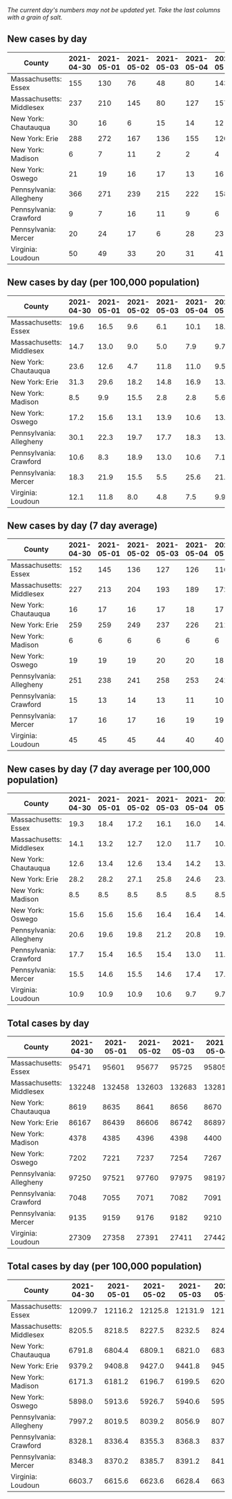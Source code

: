 _The current day's numbers may not be updated yet. Take the last columns with a grain of salt._
## New cases by day

| County | 2021-04-30 | 2021-05-01 | 2021-05-02 | 2021-05-03 | 2021-05-04 | 2021-05-05 | 2021-05-06 |
| --- | --- | --- | --- | --- | --- | --- | --- |
| Massachusetts: Essex | 155 | 130 | 76 | 48 | 80 | 143 | 141 |
| Massachusetts: Middlesex | 237 | 210 | 145 | 80 | 127 | 157 | 194 |
| New York: Chautauqua | 30 | 16 | 6 | 15 | 14 | 12 | 13 |
| New York: Erie | 288 | 272 | 167 | 136 | 155 | 120 | 136 |
| New York: Madison | 6 | 7 | 11 | 2 | 2 | 4 | 7 |
| New York: Oswego | 21 | 19 | 16 | 17 | 13 | 16 | 21 |
| Pennsylvania: Allegheny | 366 | 271 | 239 | 215 | 222 | 158 | 177 |
| Pennsylvania: Crawford | 9 | 7 | 16 | 11 | 9 | 6 | 21 |
| Pennsylvania: Mercer | 20 | 24 | 17 | 6 | 28 | 23 | 23 |
| Virginia: Loudoun | 50 | 49 | 33 | 20 | 31 | 41 | 56 |

## New cases by day (per 100,000 population)

| County | 2021-04-30 | 2021-05-01 | 2021-05-02 | 2021-05-03 | 2021-05-04 | 2021-05-05 | 2021-05-06 |
| --- | --- | --- | --- | --- | --- | --- | --- |
| Massachusetts: Essex | 19.6 | 16.5 | 9.6 | 6.1 | 10.1 | 18.1 | 17.9 |
| Massachusetts: Middlesex | 14.7 | 13.0 | 9.0 | 5.0 | 7.9 | 9.7 | 12.0 |
| New York: Chautauqua | 23.6 | 12.6 | 4.7 | 11.8 | 11.0 | 9.5 | 10.2 |
| New York: Erie | 31.3 | 29.6 | 18.2 | 14.8 | 16.9 | 13.1 | 14.8 |
| New York: Madison | 8.5 | 9.9 | 15.5 | 2.8 | 2.8 | 5.6 | 9.9 |
| New York: Oswego | 17.2 | 15.6 | 13.1 | 13.9 | 10.6 | 13.1 | 17.2 |
| Pennsylvania: Allegheny | 30.1 | 22.3 | 19.7 | 17.7 | 18.3 | 13.0 | 14.6 |
| Pennsylvania: Crawford | 10.6 | 8.3 | 18.9 | 13.0 | 10.6 | 7.1 | 24.8 |
| Pennsylvania: Mercer | 18.3 | 21.9 | 15.5 | 5.5 | 25.6 | 21.0 | 21.0 |
| Virginia: Loudoun | 12.1 | 11.8 | 8.0 | 4.8 | 7.5 | 9.9 | 13.5 |

## New cases by day (7 day average)

| County | 2021-04-30 | 2021-05-01 | 2021-05-02 | 2021-05-03 | 2021-05-04 | 2021-05-05 | 2021-05-06 |
| --- | --- | --- | --- | --- | --- | --- | --- |
| Massachusetts: Essex | 152 | 145 | 136 | 127 | 126 | 116 | 110 |
| Massachusetts: Middlesex | 227 | 213 | 204 | 193 | 189 | 172 | 164 |
| New York: Chautauqua | 16 | 17 | 16 | 17 | 18 | 17 | 15 |
| New York: Erie | 259 | 259 | 249 | 237 | 226 | 211 | 182 |
| New York: Madison | 6 | 6 | 6 | 6 | 6 | 6 | 6 |
| New York: Oswego | 19 | 19 | 19 | 20 | 20 | 18 | 18 |
| Pennsylvania: Allegheny | 251 | 238 | 241 | 258 | 253 | 241 | 235 |
| Pennsylvania: Crawford | 15 | 13 | 14 | 13 | 11 | 10 | 11 |
| Pennsylvania: Mercer | 17 | 16 | 17 | 16 | 19 | 19 | 20 |
| Virginia: Loudoun | 45 | 45 | 45 | 44 | 40 | 40 | 40 |

## New cases by day (7 day average per 100,000 population)

| County | 2021-04-30 | 2021-05-01 | 2021-05-02 | 2021-05-03 | 2021-05-04 | 2021-05-05 | 2021-05-06 |
| --- | --- | --- | --- | --- | --- | --- | --- |
| Massachusetts: Essex | 19.3 | 18.4 | 17.2 | 16.1 | 16.0 | 14.7 | 13.9 |
| Massachusetts: Middlesex | 14.1 | 13.2 | 12.7 | 12.0 | 11.7 | 10.7 | 10.2 |
| New York: Chautauqua | 12.6 | 13.4 | 12.6 | 13.4 | 14.2 | 13.4 | 11.8 |
| New York: Erie | 28.2 | 28.2 | 27.1 | 25.8 | 24.6 | 23.0 | 19.8 |
| New York: Madison | 8.5 | 8.5 | 8.5 | 8.5 | 8.5 | 8.5 | 8.5 |
| New York: Oswego | 15.6 | 15.6 | 15.6 | 16.4 | 16.4 | 14.7 | 14.7 |
| Pennsylvania: Allegheny | 20.6 | 19.6 | 19.8 | 21.2 | 20.8 | 19.8 | 19.3 |
| Pennsylvania: Crawford | 17.7 | 15.4 | 16.5 | 15.4 | 13.0 | 11.8 | 13.0 |
| Pennsylvania: Mercer | 15.5 | 14.6 | 15.5 | 14.6 | 17.4 | 17.4 | 18.3 |
| Virginia: Loudoun | 10.9 | 10.9 | 10.9 | 10.6 | 9.7 | 9.7 | 9.7 |

## Total cases by day

| County | 2021-04-30 | 2021-05-01 | 2021-05-02 | 2021-05-03 | 2021-05-04 | 2021-05-05 | 2021-05-06 |
| --- | --- | --- | --- | --- | --- | --- | --- |
| Massachusetts: Essex | 95471 | 95601 | 95677 | 95725 | 95805 | 95948 | 96089 |
| Massachusetts: Middlesex | 132248 | 132458 | 132603 | 132683 | 132810 | 132967 | 133161 |
| New York: Chautauqua | 8619 | 8635 | 8641 | 8656 | 8670 | 8682 | 8695 |
| New York: Erie | 86167 | 86439 | 86606 | 86742 | 86897 | 87017 | 87153 |
| New York: Madison | 4378 | 4385 | 4396 | 4398 | 4400 | 4404 | 4411 |
| New York: Oswego | 7202 | 7221 | 7237 | 7254 | 7267 | 7283 | 7304 |
| Pennsylvania: Allegheny | 97250 | 97521 | 97760 | 97975 | 98197 | 98355 | 98532 |
| Pennsylvania: Crawford | 7048 | 7055 | 7071 | 7082 | 7091 | 7097 | 7118 |
| Pennsylvania: Mercer | 9135 | 9159 | 9176 | 9182 | 9210 | 9233 | 9256 |
| Virginia: Loudoun | 27309 | 27358 | 27391 | 27411 | 27442 | 27483 | 27539 |

## Total cases by day (per 100,000 population)

| County | 2021-04-30 | 2021-05-01 | 2021-05-02 | 2021-05-03 | 2021-05-04 | 2021-05-05 | 2021-05-06 |
| --- | --- | --- | --- | --- | --- | --- | --- |
| Massachusetts: Essex | 12099.7 | 12116.2 | 12125.8 | 12131.9 | 12142.1 | 12160.2 | 12178.1 |
| Massachusetts: Middlesex | 8205.5 | 8218.5 | 8227.5 | 8232.5 | 8240.4 | 8250.1 | 8262.2 |
| New York: Chautauqua | 6791.8 | 6804.4 | 6809.1 | 6821.0 | 6832.0 | 6841.4 | 6851.7 |
| New York: Erie | 9379.2 | 9408.8 | 9427.0 | 9441.8 | 9458.7 | 9471.7 | 9486.5 |
| New York: Madison | 6171.3 | 6181.2 | 6196.7 | 6199.5 | 6202.3 | 6208.0 | 6217.8 |
| New York: Oswego | 5898.0 | 5913.6 | 5926.7 | 5940.6 | 5951.2 | 5964.3 | 5981.5 |
| Pennsylvania: Allegheny | 7997.2 | 8019.5 | 8039.2 | 8056.9 | 8075.1 | 8088.1 | 8102.7 |
| Pennsylvania: Crawford | 8328.1 | 8336.4 | 8355.3 | 8368.3 | 8378.9 | 8386.0 | 8410.8 |
| Pennsylvania: Mercer | 8348.3 | 8370.2 | 8385.7 | 8391.2 | 8416.8 | 8437.8 | 8458.8 |
| Virginia: Loudoun | 6603.7 | 6615.6 | 6623.6 | 6628.4 | 6635.9 | 6645.8 | 6659.3 |
